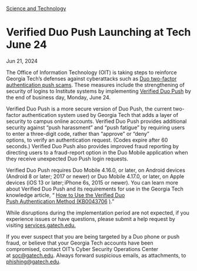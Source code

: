 [Science and Technology](https://www.gatech.edu/news/topic/science-and-technology)

# Verified Duo Push Launching at Tech June 24

Jun 21, 2024


The Office of Information Technology (OIT) is taking steps to reinforce Georgia Tech’s defenses against cyberattacks such as [Duo two-factor authentication push scams](https://news.gatech.edu/news/2024/05/16/alert-duo-authentication-scam). These measures include the strengthening of security of logins to Institute systems by implementing [Verified Duo Push](https://gatech.service-now.com/home?id=kb_article_view&sysparm_article=KB0043706) by the end of business day, Monday, June 24.

Verified Duo Push is a more secure version of Duo Push, the current two-factor authentication system used by Georgia Tech that adds a layer of security to campus online accounts. Verified Duo Push provides additional security against “push harassment” and “push fatigue” by requiring users to enter a three-digit code, rather than “approve” or “deny” options, to verify an authentication request. (Codes expire after 60 seconds.) Verified Duo Push also provides improved fraud reporting by directing users to a fraud-report option in the Duo Mobile application when they receive unexpected Duo Push login requests.

Verified Duo Push requires Duo Mobile 4.16.0, or later, on Android devices (Android 8 or later; 2017 or newer) or Duo Mobile 4.17.0, or later, on Apple devices (iOS 13 or later; iPhone 6s, 2015 or newer). You can learn more about Verified Duo Push and its requirements for use in the Georgia Tech knowledge article, “ [How to Use the Verified Duo Push Authentication Method (KB0043706](https://gatech.service-now.com/home?id=kb_article_view&sysparm_article=KB0043706) [)](https://gatech.service-now.com/kb_view.do?sysparm_article=KB0043706).”

While disruptions during the implementation period are not expected, if you experience issues or have questions, please submit a help request by visiting [services.gatech.edu.](https://services.gatech.edu/)

If you ever suspect that you are being targeted by a Duo phone or push fraud, or believe that your Georgia Tech accounts have been compromised, contact OIT’s Cyber Security Operations Center at [soc@gatech.edu](mailto:soc@gatech.edu). Always forward suspicious emails, as attachments, to [phishing@gatech.edu](mailto:phishing@gatech.edu).